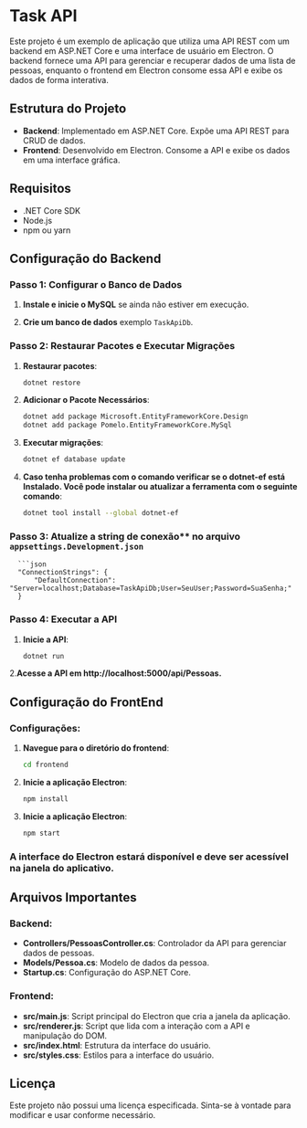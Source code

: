 # Task API

Este projeto é um exemplo de aplicação que utiliza uma API REST com um backend em ASP.NET Core e uma interface de usuário em Electron. O backend fornece uma API para gerenciar e recuperar dados de uma lista de pessoas, enquanto o frontend em Electron consome essa API e exibe os dados de forma interativa.

## Estrutura do Projeto

- **Backend**: Implementado em ASP.NET Core. Expõe uma API REST para CRUD de dados.
- **Frontend**: Desenvolvido em Electron. Consome a API e exibe os dados em uma interface gráfica.

## Requisitos

- .NET Core SDK
- Node.js
- npm ou yarn

## Configuração do Backend

### Passo 1: Configurar o Banco de Dados

1. **Instale e inicie o MySQL** se ainda não estiver em execução.

2. **Crie um banco de dados** exemplo `TaskApiDb`.


   
### Passo 2: Restaurar Pacotes e Executar Migrações

1. **Restaurar pacotes**:

   ```bash
   dotnet restore

2. **Adicionar o Pacote Necessários**:

   ```bash
   dotnet add package Microsoft.EntityFrameworkCore.Design
   dotnet add package Pomelo.EntityFrameworkCore.MySql

   
3. **Executar migrações**:

   ```bash
   dotnet ef database update
   
4. **Caso tenha problemas com o comando verificar se o dotnet-ef está Instalado. Você pode instalar ou atualizar a ferramenta com o seguinte comando**:
   ```bash
   dotnet tool install --global dotnet-ef

### Passo 3: Atualize a string de conexão** no arquivo `appsettings.Development.json`

      ```json
      "ConnectionStrings": {
          "DefaultConnection": "Server=localhost;Database=TaskApiDb;User=SeuUser;Password=SuaSenha;"
      }
      
### Passo 4: Executar a API

1. **Inicie a API**:

   ```bash
   dotnet run
   
2.**Acesse a API em http://localhost:5000/api/Pessoas.**

## Configuração do FrontEnd

### Configurações:

1. **Navegue para o diretório do frontend**:

   ```bash
   cd frontend
2. **Inicie a aplicação Electron**:

   ```bash
   npm install
   
3. **Inicie a aplicação Electron**:

   ```bash
   npm start
   
### A interface do Electron estará disponível e deve ser acessível na janela do aplicativo.

## Arquivos Importantes

### Backend:

- **Controllers/PessoasController.cs**: Controlador da API para gerenciar dados de pessoas.
- **Models/Pessoa.cs**: Modelo de dados da pessoa.
- **Startup.cs**: Configuração do ASP.NET Core.

### Frontend:

- **src/main.js**: Script principal do Electron que cria a janela da aplicação.
- **src/renderer.js**: Script que lida com a interação com a API e manipulação do DOM.
- **src/index.html**: Estrutura da interface do usuário.
- **src/styles.css**: Estilos para a interface do usuário.

## Licença

Este projeto não possui uma licença especificada. Sinta-se à vontade para modificar e usar conforme necessário.
